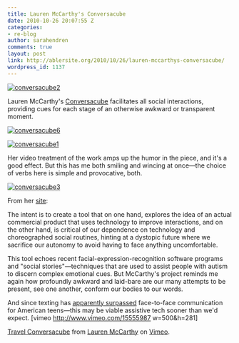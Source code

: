 ```yaml
---
title: Lauren McCarthy's Conversacube
date: 2010-10-26 20:07:55 Z
categories:
- re-blog
author: sarahendren
comments: true
layout: post
link: http://ablersite.org/2010/10/26/lauren-mccarthys-conversacube/
wordpress_id: 1137
---
```


[![conversacube2](http://ablersite.files.wordpress.com/2010/10/conversacube2.jpg)](http://ablersite.files.wordpress.com/2010/10/conversacube2.jpg)

Lauren McCarthy's [Conversacube](http://lauren-mccarthy.com/conversacube/) facilitates all social interactions, providing cues for each stage of an otherwise awkward or transparent moment.

[![conversacube6](http://ablersite.files.wordpress.com/2010/10/conversacube6.jpg)](http://ablersite.files.wordpress.com/2010/10/conversacube6.jpg)

[![conversacube1](http://ablersite.files.wordpress.com/2010/10/conversacube1.jpg)](http://ablersite.files.wordpress.com/2010/10/conversacube1.jpg)

Her video treatment of the work amps up the humor in the piece, and it's a good effect. But this has me both smiling and wincing at once—the choice of verbs here is simple and provocative, both.

[![conversacube3](http://ablersite.files.wordpress.com/2010/10/conversacube3.jpg)](http://ablersite.files.wordpress.com/2010/10/conversacube3.jpg)

From her [site](http://lauren-mccarthy.com/conversacube/):


The intent is to create a tool that on one hand, explores the idea of an actual commercial product that uses technology to improve interactions, and on the other hand, is critical of our dependence on technology and choreographed social routines, hinting at a dystopic future where we sacrifice our autonomy to avoid having to face anything uncomfortable.


This tool echoes recent facial-expression-recognition software programs and "social stories"—techniques that are used to assist people with autism to discern complex emotional cues. But McCarthy's project reminds me again how profoundly awkward and laid-bare are our many attempts to be present, see one another, conform our bodies to our words.

And since texting has [apparently surpassed](http://www.pewinternet.org/Reports/2010/Teens-and-Mobile-Phones.aspx) face-to-face communication for American teens—this may be viable assistive tech sooner than we'd expect.
[vimeo http://www.vimeo.com/15555987 w=500&h=281]

[Travel Conversacube](http://vimeo.com/15555987) from [Lauren McCarthy](http://vimeo.com/lmccart) on [Vimeo](http://vimeo.com).
